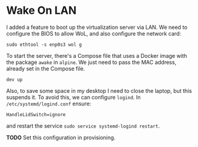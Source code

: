 # Wake On LAN

I added a feature to boot up the virtualization server via LAN. We need to configure the BIOS to allow WoL, and also configure the network card:

```
sudo ethtool -s enp0s3 wol g
```

To start the server, there's a Compose file that uses a Docker image with the package `awake` in `alpine`. We just need to pass the MAC address, already set in the Compose file.

```
dev up
```

Also, to save some space in my desktop I need to close the laptop, but this suspends it. To avoid this, we can configure `logind`. In `/etc/systemd/logind.conf` ensure:

```
HandleLidSwitch=ignore
```

and restart the service `sudo service systemd-logind restart`.

**TODO** Set this configuration in provisioning.